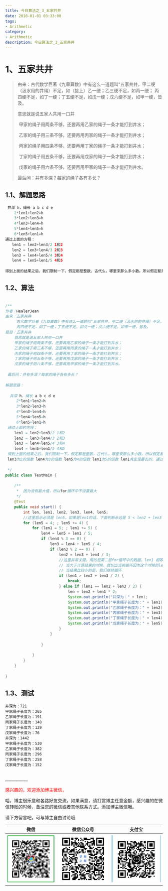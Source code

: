 ```yaml
---
title: 今日算法之_3_五家共井
date: 2018-01-01 03:33:00
tags: 
- Arithmetic
category: 
- Arithmetic
description: 今日算法之_3_五家共井
---
```





# 1、五家共井

> 由来：古代数学巨著《九章算数》中有这么一道题叫“五家共井，甲二绠（汲水用的井绳）不足，如（接上）乙一绠；乙三绠不足，如丙一绠； 丙四绠不足，如丁一绠；丁五绠不足，如戊一绠；戊六绠不足，如甲一绠，皆及。    
>
> 意思就是说五家人共用一口井   
>
> ​    甲家的绳子用两条不够，还要再用乙家的绳子一条才能打到井水；   
>
> ​    乙家的绳子用三条不够，还要再用丙家的绳子一条才能打到井水；   
>
> ​    丙家的绳子用四条不够，还要再用丁家的绳子一条才能打到井水；   
>
> ​    丁家的绳子用五条不够，还要再用戊家的绳子一条才能打到井水；   
>
> ​    戊家的绳子用六条不够，还要再用甲家的绳子一条才能打到井水。    
>
>  最后问：井有多深？每家的绳子各有多长？



## 1.1、解题思路  

```java
 井深 h，绳长 a b c d e
    2*len1+len2=h
    3*len2+len3=h
    4*len3+len4=h
    5*len4+len5=h
    6*len5+len1=h
通过上面的方程：
   len1 = len2+len3/2 1和2
   len2 = len3+len4/3 2和3
   len3 = len4+len5/4 3和4
   len4 = len5+len1/5 4和5
   
得到上面的结果之后，我们限制一下，假定都是整数，古代么，哪里来那么多小数。所以假定都是整数
```



## 1.2、算法 


```java

/**
作者：HealerJean
由来：五家共井
     古代数学巨著《九章算数》中有这么一道题叫“五家共井，甲二绠（汲水用的井绳）不足，如（接上）乙一绠；乙三绠不足，如丙一绠；
     丙四绠不足，如丁一绠；丁五绠不足，如戊一绠；戊六绠不足，如甲一绠，皆及。
题目：五家共井
    意思就是说五家人共用一口井
    甲家的绳子用两条不够，还要再用乙家的绳子一条才能打到井水；
    乙家的绳子用三条不够，还要再用丙家的绳子一条才能打到井水；
    丙家的绳子用四条不够，还要再用丁家的绳子一条才能打到井水；
    丁家的绳子用五条不够，还要再用戊家的绳子一条才能打到井水；
    戊家的绳子用六条不够，还要再用甲家的绳子一条才能打到井水。

 最后问：井有多深？每家的绳子各有多长？

解题思路：

  井深 h，绳长 a b c d e
     2*len1+len2=h
     3*len2+len3=h
     4*len3+len4=h
     5*len4+len5=h
     6*len5+len1=h
 通过上面的方程：
    len1 = len2+len3/2 1和2
    len2 = len3+len4/3 2和3
    len3 = len4+len5/4 3和4
    len4 = len5+len1/5 4和5
 得到上面的结果之后，我们限制一下，假定都是整数，古代么，哪里来那么多小数。所以假定都是整数
 len3为2的倍数 len4为3的倍数 len5为4的倍数 len1为5的倍数 len1肯定是最长的，通过上述理解

 */
public class TestMain {

    /**
     *  因为没有最大值，所以for循环中不设置最大
     */
    @Test
    public void start() {
        int len, len1, len2, len3, len4, len5;
        //这里启示必须是 len5，如果是len1的话，下面判断永远是 5 < len2 + len3 / 2.。
        for (len5 = 4; ; len5 += 4) {
            for (len1 = 5; ; len1 += 5) {
                len4 = len5 + len1 / 5;
                if (len4 % 3 == 0) {
                    len3 = len4 + len5 / 4;
                    if (len3 % 2 == 0) {
                        len2 = len3 + len4 / 3;
                        //这里非常关键，用的是第二层for循环中的数据，len1 相等的时候是正确的，
                        // 当大于计算结果的时候，就切出当前循环因为这个时候的len1太大了，再这么下去会让for'循环中的len1更大
                        // 当结果比较小的是，我们继续循环
                        if (len1 > len2 + len3 / 2) {
                            break;
                        } else if (len1 == len2 + len3 / 2) {
                            len = len2 + len1 * 2;
                            System.out.println("井深为：" + len);
                            System.out.println("甲家绳子长度为：" + len1);
                            System.out.println("乙家绳子长度为：" + len2);
                            System.out.println("丙家绳子长度为：" + len3);
                            System.out.println("丁家绳子长度为：" + len4);
                            System.out.println("戊家绳子长度为：" + len5);
                        }
                    }

                }

            }
        }
    }

}
```




## 1.3、测试 



```
井深为：721
甲家绳子长度为：265
乙家绳子长度为：191
丙家绳子长度为：148
丁家绳子长度为：129
戊家绳子长度为：76
井深为：1442
甲家绳子长度为：530
乙家绳子长度为：382
丙家绳子长度为：296
丁家绳子长度为：258
戊家绳子长度为：152


………………………… 
```







<font color="red"> 感兴趣的，欢迎添加博主微信， </font>    

哈，博主很乐意和各路好友交流，如果满意，请打赏博主任意金额，感兴趣的在微信转账的时候，备注您的微信或者其他联系方式。添加博主微信哦。    

请下方留言吧。可与博主自由讨论哦

|微信 | 微信公众号|支付宝|
|:-------:|:-------:|:------:|
| ![微信](https://raw.githubusercontent.com/HealerJean/HealerJean.github.io/master/assets/img/tctip/weixin.jpg)|![微信公众号](https://raw.githubusercontent.com/HealerJean/HealerJean.github.io/master/assets/img/my/qrcode_for_gh_a23c07a2da9e_258.jpg)|![支付宝](https://raw.githubusercontent.com/HealerJean/HealerJean.github.io/master/assets/img/tctip/alpay.jpg) |




<!-- Gitalk 评论 start  -->

<link rel="stylesheet" href="https://unpkg.com/gitalk/dist/gitalk.css">

<script src="https://unpkg.com/gitalk@latest/dist/gitalk.min.js"></script> 
<div id="gitalk-container"></div>    
 <script type="text/javascript">
    var gitalk = new Gitalk({
		clientID: `1d164cd85549874d0e3a`,
		clientSecret: `527c3d223d1e6608953e835b547061037d140355`,
		repo: `HealerJean.github.io`,
		owner: 'HealerJean',
		admin: ['HealerJean'],
		id: 'ZE6vFzBNamxP7bGQ',
    });
    gitalk.render('gitalk-container');
</script> 


<!-- Gitalk end -->

